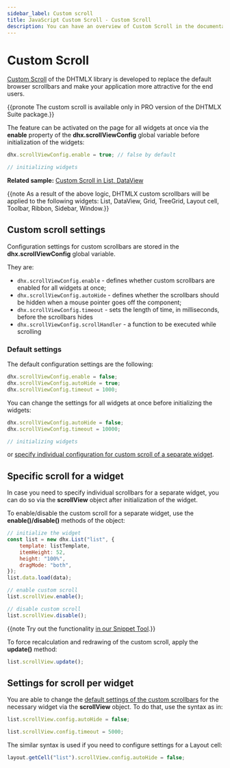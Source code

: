 ```yaml
---
sidebar_label: Custom scroll
title: JavaScript Custom Scroll - Custom Scroll
description: You can have an overview of Custom Scroll in the documentation of the DHTMLX JavaScript UI library. Browse developer guides and API reference, try out code examples and live demos, and download a free 30-day evaluation version of DHTMLX Suite 7.
---
```


# Custom Scroll

[Custom Scroll](../../common_features/custom_scroll/) of the DHTMLX library is developed to replace the default browser scrollbars and make your application more attractive for the end users.

{{pronote The custom scroll is available only in PRO version of the DHTMLX Suite package.}}

The feature can be activated on the page for all widgets at once via the **enable** property of the **dhx.scrollViewConfig** global variable before initialization of the widgets:

```js
dhx.scrollViewConfig.enable = true; // false by default

// initializing widgets
```

**Related sample:** [Custom Scroll in List, DataView](https://snippet.dhtmlx.com/gjsbvzdk)

{{note As a result of the above logic, DHTMLX custom scrollbars will be applied to the following widgets: List, DataView, Grid, TreeGrid, Layout cell, Toolbar, Ribbon, Sidebar, Window.}}

## Custom scroll settings

Configuration settings for custom scrollbars are stored in the **dhx.scrollViewConfig** global variable.

They are:

- `dhx.scrollViewConfig.enable` - defines whether custom scrollbars are enabled for all widgets at once;
- `dhx.scrollViewConfig.autoHide` - defines whether the scrollbars should be hidden when a mouse pointer goes off the component;
- `dhx.scrollViewConfig.timeout` - sets the length of time, in milliseconds, before the scrollbars hides
- `dhx.scrollViewConfig.scrollHandler` - a function to be executed while scrolling

### Default settings

The default configuration settings are the following: 

~~~js
dhx.scrollViewConfig.enable = false; 
dhx.scrollViewConfig.autoHide = true; 
dhx.scrollViewConfig.timeout = 1000; 
~~~

You can change the settings for all widgets at once before initializing the widgets:

~~~js
dhx.scrollViewConfig.autoHide = false; 
dhx.scrollViewConfig.timeout = 10000; 

// initializing widgets
~~~

or [specify individual configuration for custom scroll of a separate widget](#settings-for-scroll-per-widget). 

## Specific scroll for a widget

In case you need to specify individual scrollbars for a separate widget, you can do so via the **scrollView** object after initialization of the widget.

To enable/disable the custom scroll for a separate widget, use the **enable()/disable()** methods of the object:

~~~js
// initialize the widget
const list = new dhx.List("list", {
    template: listTemplate,
    itemHeight: 52,
    height: "100%",
    dragMode: "both",
});
list.data.load(data);

// enable custom scroll
list.scrollView.enable();

// disable custom scroll
list.scrollView.disable();
~~~

{{note Try out the functionality [in our Snippet Tool](https://snippet.dhtmlx.com/all?text=custom+scroll).}}

To force recalculation and redrawing of the custom scroll, apply the **update()** method: 

~~~js
list.scrollView.update();
~~~

## Settings for scroll per widget

You are able to change the [default settings of the custom scrollbars](#default-settings) for the necessary widget via the **scrollView** object. To do that, use the syntax as in:

~~~js
list.scrollView.config.autoHide = false;

list.scrollView.config.timeout = 5000;
~~~

The similar syntax is used if you need to configure settings for a Layout cell:

~~~js
layout.getCell("list").scrollView.config.autoHide = false;
~~~

